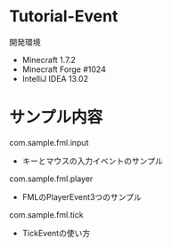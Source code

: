 Tutorial-Event
=============

開発環境
* Minecraft 1.7.2
* Minecraft Forge #1024
* IntelliJ IDEA 13.02

サンプル内容
==================

com.sample.fml.input

* キーとマウスの入力イベントのサンプル

com.sample.fml.player

* FMLのPlayerEvent3つのサンプル

com.sample.fml.tick

* TickEventの使い方